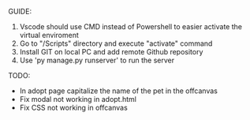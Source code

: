 GUIDE:

1. Vscode should use CMD instead of Powershell to easier activate the virtual enviroment
2. Go to "/Scripts" directory and execute "activate" command
3. Install GIT on local PC and add remote Github repository
4. Use 'py manage.py runserver' to run the server

TODO:
- In adopt page capitalize the name of the pet in the offcanvas
- Fix modal not working in adopt.html
- Fix CSS not working in offcanvas